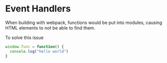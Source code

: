 # Event Handlers

When building with webpack, functions would be put into modules, causing
HTML elements to not be able to find them.

To solve this issue

```js
window.func = function() {
  console.log("hello world")
}
```
